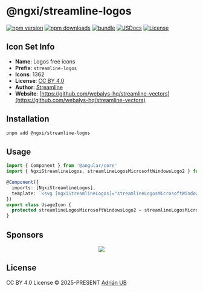 # @ngxi/streamline-logos

[![npm version][npm-version-src]][npm-version-href]
[![npm downloads][npm-downloads-src]][npm-downloads-href]
[![bundle][bundle-src]][bundle-href]
[![JSDocs][jsdocs-src]][jsdocs-href]
[![License][license-src]][license-href]

## Icon Set Info

- **Name**: Logos free icons
- **Prefix**: `streamline-logos`
- **Icons**: 1362
- **License**: [CC BY 4.0](https://creativecommons.org/licenses/by/4.0/)
- **Author**: [Streamline](https://github.com/webalys-hq/streamline-vectors)
- **Website**: [https://github.com/webalys-hq/streamline-vectors](https://github.com/webalys-hq/streamline-vectors)

## Installation

```sh
pnpm add @ngxi/streamline-logos
```

## Usage

```ts
import { Component } from '@angular/core'
import { NgxiStreamlineLogos, streamlineLogosMicrosoftWindowsLogo2 } from '@ngxi/streamline-logos'

@Component({
  imports: [NgxiStreamlineLogos],
  template: `<svg [ngxiStreamlineLogos]="streamlineLogosMicrosoftWindowsLogo2"></svg>`
})
export class UsageIcon {
  protected streamlineLogosMicrosoftWindowsLogo2 = streamlineLogosMicrosoftWindowsLogo2
}
```

## Sponsors

<p align="center">
  <a href="https://cdn.jsdelivr.net/gh/adrian-ub/static/sponsors.svg">
    <img src='https://cdn.jsdelivr.net/gh/adrian-ub/static/sponsors.svg'/>
  </a>
</p>

## License

CC BY 4.0 License © 2025-PRESENT [Adrián UB](https://github.com/adrian-ub)

<!-- Badges -->

[npm-version-src]: https://img.shields.io/npm/v/@ngxi/streamline-logos?style=flat&colorA=080f12&colorB=1fa669
[npm-version-href]: https://npmjs.com/package/@ngxi/streamline-logos
[npm-downloads-src]: https://img.shields.io/npm/dm/@ngxi/streamline-logos?style=flat&colorA=080f12&colorB=1fa669
[npm-downloads-href]: https://npmjs.com/package/@ngxi/streamline-logos
[bundle-src]: https://img.shields.io/bundlephobia/minzip/@ngxi/streamline-logos?style=flat&colorA=080f12&colorB=1fa669&label=minzip
[bundle-href]: https://bundlephobia.com/result?p=@ngxi/streamline-logos
[license-src]: https://img.shields.io/npm/l/@ngxi/streamline-logos?style=flat&colorA=080f12&colorB=1fa669
[license-href]: https://github.com/adrian-ub/ngxi/blob/main/LICENSE
[jsdocs-src]: https://img.shields.io/badge/jsdocs-reference-080f12?style=flat&colorA=080f12&colorB=1fa669
[jsdocs-href]: https://www.jsdocs.io/package/@ngxi/streamline-logos
